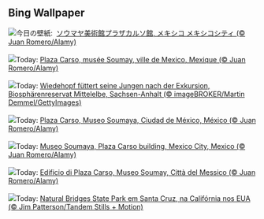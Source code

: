 ## Bing Wallpaper
![](https://www.bing.com/th?id=OHR.MuseoSoumaya_JA-JP0165923558_UHD.jpg&w=1000)今日の壁紙: &nbsp;[ソウマヤ美術館プラザカルソ館, メキシコ メキシコシティ (© Juan Romero/Alamy)](https://www.bing.com/th?id=OHR.MuseoSoumaya_JA-JP0165923558_UHD.jpg)
<br><br/>
![](https://www.bing.com/th?id=OHR.MuseoSoumaya_FR-FR5141735106_UHD.jpg&w=1000)Today: [Plaza Carso, musée Soumay, ville de Mexico, Mexique (© Juan Romero/Alamy)](https://www.bing.com/th?id=OHR.MuseoSoumaya_FR-FR5141735106_UHD.jpg)
<br><br/>
![](https://www.bing.com/th?id=OHR.HoopoeFathersday_DE-DE8234010695_UHD.jpg&w=1000)Today: [Wiedehopf füttert seine Jungen nach der Exkursion, Biosphärenreservat Mittelelbe, Sachsen-Anhalt (© imageBROKER/Martin Demmel/GettyImages)](https://www.bing.com/th?id=OHR.HoopoeFathersday_DE-DE8234010695_UHD.jpg)
<br><br/>
![](https://www.bing.com/th?id=OHR.MuseoSoumaya_ES-ES7663567636_UHD.jpg&w=1000)Today: [Plaza Carso, Museo Soumaya, Ciudad de México, México (© Juan Romero/Alamy)](https://www.bing.com/th?id=OHR.MuseoSoumaya_ES-ES7663567636_UHD.jpg)
<br><br/>
![](https://www.bing.com/th?id=OHR.MuseoSoumaya_EN-GB1309622714_UHD.jpg&w=1000)Today: [Museo Soumaya, Plaza Carso building, Mexico City, Mexico (© Juan Romero/Alamy)](https://www.bing.com/th?id=OHR.MuseoSoumaya_EN-GB1309622714_UHD.jpg)
<br><br/>
![](https://www.bing.com/th?id=OHR.MuseoSoumaya_IT-IT1686511851_UHD.jpg&w=1000)Today: [Edificio di Plaza Carso, Museo Soumay, Città del Messico (© Juan Romero/Alamy)](https://www.bing.com/th?id=OHR.MuseoSoumaya_IT-IT1686511851_UHD.jpg)
<br><br/>
![](https://www.bing.com/th?id=OHR.CormorantBridge_PT-BR6164830212_UHD.jpg&w=1000)Today: [Natural Bridges State Park em Santa Cruz, na Califórnia nos EUA (© Jim Patterson/Tandem Stills + Motion)](https://www.bing.com/th?id=OHR.CormorantBridge_PT-BR6164830212_UHD.jpg)
<br><br/>
